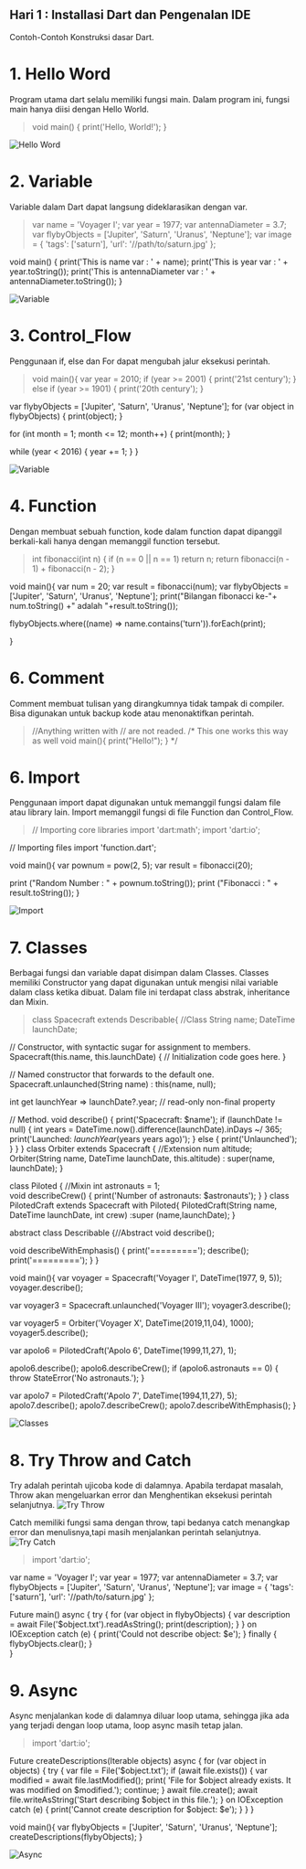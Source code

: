 ## Hari 1 : Installasi Dart dan Pengenalan IDE
Contoh-Contoh Konstruksi dasar Dart.

# 1. Hello Word
Program utama dart selalu memiliki fungsi main. Dalam program ini, fungsi main hanya diisi dengan Hello World.

>void main() {
  print('Hello, World!');
}

![Hello Word](1_HelloWorld.PNG)

# 2. Variable
Variable dalam Dart dapat langsung dideklarasikan dengan var.

>var name = 'Voyager I';
var year = 1977;
var antennaDiameter = 3.7;
var flybyObjects = ['Jupiter', 'Saturn', 'Uranus', 'Neptune'];
var image = {
  'tags': ['saturn'],
  'url': '//path/to/saturn.jpg'
};

void main() {
  print('This is name var : ' + name);
  print('This is year var : ' + year.toString());
  print('This is antennaDiameter var : ' + antennaDiameter.toString());
}

![Variable](2_Variable.PNG)

# 3. Control_Flow
Penggunaan if, else dan For dapat mengubah jalur eksekusi perintah.

>void main(){
  var year = 2010;
    if (year >= 2001) {
    print('21st century');
  } else if (year >= 1901) {
    print('20th century');
  }

  var flybyObjects = ['Jupiter', 'Saturn', 'Uranus', 'Neptune'];
  for (var object in flybyObjects) {
    print(object);
  }

  for (int month = 1; month <= 12; month++) {
    print(month);
  }

  while (year < 2016) {
    year += 1;
  }
}

![Variable](3_ControlFlow.PNG)

# 4. Function
Dengan membuat sebuah function, kode dalam function dapat dipanggil berkali-kali hanya dengan memanggil function tersebut.

>int fibonacci(int n) {
  if (n == 0 || n == 1) return n;
  return fibonacci(n - 1) + fibonacci(n - 2);
}

void main(){
  var num = 20;
  var result = fibonacci(num);
  var flybyObjects = ['Jupiter', 'Saturn', 'Uranus', 'Neptune'];
  print("Bilangan fibonacci ke-"+ num.toString() +" adalah "+result.toString());

  flybyObjects.where((name) => name.contains('turn')).forEach(print);

}

# 6. Comment
Comment membuat tulisan yang dirangkumnya tidak tampak di compiler. Bisa digunakan untuk backup kode atau menonaktifkan perintah.

>//Anything written with // are not readed.
/*
  This one works this way as well
  void main(){
    print("Hello!");
  }
*/

# 6. Import
Penggunaan import dapat digunakan untuk memanggil fungsi dalam file atau library lain.
Import memanggil fungsi di file Function dan Control_Flow.

>// Importing core libraries
import 'dart:math';
import 'dart:io';

// Importing files
import 'function.dart';

void main(){
  var pownum = pow(2, 5);
  var result = fibonacci(20);

  print ("Random Number : " + pownum.toString());
  print ("Fibonacci : " + result.toString());
}

![Import](5_Imports.PNG)

# 7. Classes
Berbagai fungsi dan variable dapat disimpan dalam Classes. Classes memiliki Constructor yang dapat digunakan untuk mengisi nilai variable dalam class ketika dibuat. Dalam file ini terdapat class abstrak, inheritance dan Mixin. 

>class Spacecraft extends Describable{ //Class
  String name;
  DateTime launchDate;

  // Constructor, with syntactic sugar for assignment to members.
  Spacecraft(this.name, this.launchDate) {
    // Initialization code goes here.
  }

  // Named constructor that forwards to the default one.
  Spacecraft.unlaunched(String name) : this(name, null);

  int get launchYear =>
      launchDate?.year; // read-only non-final property

  // Method.
  void describe() {
    print('Spacecraft: $name');
    if (launchDate != null) {
      int years =
          DateTime.now().difference(launchDate).inDays ~/
              365;
      print('Launched: $launchYear ($years years ago)');
    } else {
      print('Unlaunched');
    }
  }
}
class Orbiter extends Spacecraft { //Extension
  num altitude;
  Orbiter(String name, DateTime launchDate, this.altitude)
      : super(name, launchDate);
}

class Piloted { //Mixin
  int astronauts = 1;  
  void describeCrew() {
    print('Number of astronauts: $astronauts');
  }
}
class PilotedCraft extends Spacecraft with Piloted{
   PilotedCraft(String name, DateTime launchDate, int crew)
   :super (name,launchDate);
}

abstract class Describable {//Abstract
  void describe();

  void describeWithEmphasis() {
    print('=========');
    describe();
    print('=========');
  }
}

void main(){
  var voyager = Spacecraft('Voyager I', DateTime(1977, 9, 5));
  voyager.describe();

  var voyager3 = Spacecraft.unlaunched('Voyager III');
  voyager3.describe();

  var voyager5 = Orbiter('Voyager X', DateTime(2019,11,04), 1000);
  voyager5.describe();

  var apolo6 = PilotedCraft('Apolo 6', DateTime(1999,11,27), 1);
  
  apolo6.describe();
  apolo6.describeCrew();
  if (apolo6.astronauts == 0) {
    throw StateError('No astronauts.');
  }

  var apolo7 = PilotedCraft('Apolo 7', DateTime(1994,11,27), 5);
  apolo7.describe();
  apolo7.describeCrew();
  apolo7.describeWithEmphasis();
}


![Classes](6_Classes.PNG)

# 8. Try Throw and Catch
Try adalah perintah ujicoba kode di dalamnya. Apabila terdapat masalah, Throw akan mengeluarkan error dan Menghentikan eksekusi perintah selanjutnya. 
![Try Throw](7_Throw.PNG)

Catch memiliki fungsi sama dengan throw, tapi bedanya catch menangkap error dan menulisnya,tapi masih menjalankan perintah selanjutnya.
![Try Catch](8_Catch.PNG)

>import 'dart:io';

var name = 'Voyager I';
var year = 1977;
var antennaDiameter = 3.7;
var flybyObjects = ['Jupiter', 'Saturn', 'Uranus', 'Neptune'];
var image = {
  'tags': ['saturn'],
  'url': '//path/to/saturn.jpg'
};

Future main() async {
try {
  for (var object in flybyObjects) {
    var description = await File('$object.txt').readAsString();
    print(description);
  }
} on IOException catch (e) {
  print('Could not describe object: $e');
} finally {
  flybyObjects.clear();
}  
}

# 9. Async
Async menjalankan kode di dalamnya diluar loop utama, sehingga jika ada yang terjadi dengan loop utama, loop async masih tetap jalan.

>import 'dart:io';

Future<void> createDescriptions(Iterable<String> objects) async {
  for (var object in objects) {
    try {
      var file = File('$object.txt');
      if (await file.exists()) {
        var modified = await file.lastModified();
        print(
            'File for $object already exists. It was modified on $modified.');
        continue;
      }
      await file.create();
      await file.writeAsString('Start describing $object in this file.');
    } on IOException catch (e) {
      print('Cannot create description for $object: $e');
    }
  }
}

void main(){
var flybyObjects = ['Jupiter', 'Saturn', 'Uranus', 'Neptune'];
  createDescriptions(flybyObjects);
}

![Async](9_Async.PNG)